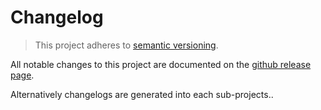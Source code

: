 # Changelog

> This project adheres to [semantic versioning](https://semver.org/).

All notable changes to this project are documented on the [github release page](https://github.com/belgattitude/flowblade/releases).

Alternatively changelogs are generated into each sub-projects..
